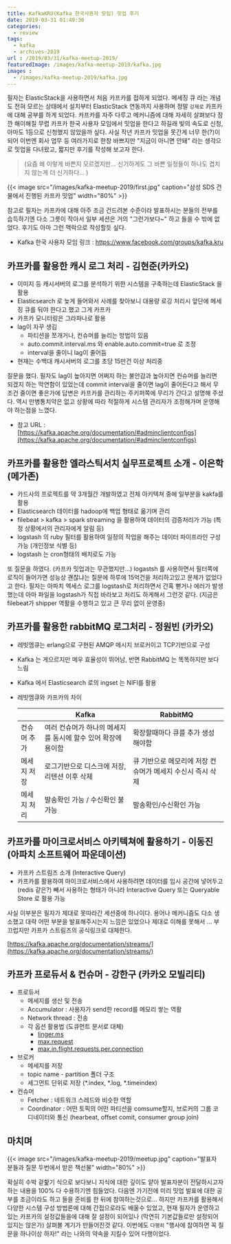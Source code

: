 ```yaml
---
title: KafkaKRU(Kafka 한국사용자 모임) 밋업 후기
date: 2019-03-31 01:49:30
categories:
  - review
tags: 
  - kafka
  - archives-2019
url : /2019/03/31/kafka-meetup-2019/
featuredImage: /images/kafka-meetup-2019/kafka.jpg
images :
  - /images/kafka-meetup-2019/kafka.jpg
---
```


필자는 ElasticStack을 사용하면서 처음 카프카를 접하게 되었다. 메세징 큐 라는 개념도 전혀 모르는 상태에서 설치부터 ElasticStack 연동까지 사용하며 정말 `강제로` 카프카에 대해 공부를 하게 되었다. 카프카를 자주 다루고 메커니즘에 대해 자세히 살펴보다 잠깐 해이해질 무렵 카프카 한국 사용자 모임에서 밋업을 한다고 하길래 빛의 속도로 신청, 아마도 1등으로 신청했지 않았을까 싶다.<!-- more -->
사실 작년 카프카 밋업을 못간게 너무 한(?)이 되어 이번엔 회사 업무 등 여러가지로 한창 바쁘지만 "지금이 아니면 안돼" 라는 생각으로 밋업을 다녀왔고, 짧지만 후기를 작성해 보고자 한다.
> (요즘 왜 이렇게 바쁜지 모르겠지만... 신기하게도 그 바쁜 일정들이 하나도 겹치지 않는게 더 신기하다... )

{{< image src="/images/kafka-meetup-2019/first.jpg" caption="삼성 SDS 건물에서 진행된 카프카 밋업" width="80%" >}}

참고로 필자는 카프카에 대해 아주 조금 건드려본 수준이라 발표하시는 분들의 전부를 습득하기엔 다소 그릇이 작아서 일부 세션은 거의 "그런가보다~" 하고 들을 수 밖에 없었다. 후기도 아마 그런 맥락으로 작성할듯 싶다.
- Kafka 한국 사용자 모임 링크 : https://www.facebook.com/groups/kafka.kru

## 카프카를 활용한 캐시 로그 처리 - 김현준(카카오)
- 이미지 등 캐시서버의 로그를 분석하기 위한 시스템을 구축하는데 ElasticStack 을 활용
- Elasticsearch 로 늦게 들어와서 사례를 찾아보니 대용량 로깅 처리시 앞단에 메세징 큐를 둬야 한다고 했고 그게 카프카
- 카프카 모니터링은 그라파나로 활용
- lag이 자꾸 생김
    - 파티션을 쪼개거나, 컨슈머를 늘리는 방법이 있음
    - auto.commit.interval.ms 와 enable.auto.commit=true 로 조정
    - interval을 줄이니 lag이 줄어듬
- 현재는 수백대 캐시서버의 로그를 초당 15만건 이상 처리중

질문을 했다. 필자도 lag이 높아지면 어쩌지 하는 불안감과 높아지면 컨슈머를 늘리면 되겠지 하는 막연함이 있었는데 commit interval을 줄이면 lag이 줄어든다고 해서 무조건 줄이면 좋은가에 답변은 카프카를 관리하는 주키퍼쪽에 무리가 간다고 설명해 주셨다. 역시 만병통치약은 없고 상황에 따라 적절하게 시스템 관리자가 조정해가며 운영해야 하는점을 느꼈다.

- 참고 URL : [https://kafka.apache.org/documentation/#adminclientconfigs](https://kafka.apache.org/documentation/#adminclientconfigs)

## 카프카를 활용한 엘라스틱서치 실무프로젝트 소개 - 이은학(메가존)

- 카드사의 프로젝트를 약 3개월간 개발하였고 전체 아키텍쳐 중에 일부분을 kakfa를 활용
- Elasticsearch 데이터를 hadoop에 백업 형태로 옮기며 관리
- filebeat > kafka > spark streaming 을 활용하여 데이터의 검증처리가 가능 (특정 상황에서의 관리자에게 알림 등)
- logstash 의 ruby 필터를 활용하여 일정의 작업을 해주는 데이터 파이프라인 구성 가능 (개인정보 식별 등)
- logstash 는 cron형태의 배치로도 가능

또 질문을 하였다. (카프카 밋업과는 무관했지만...) logastsh 를 사용하면서 필터쪽에 로직이 들어가면 성능상 괜찮냐는 질문에 하루에 15억건을 처리하고있고 문제가 없었다고 한다. 필자는 아파치 엑세스 로그를 logstash로 처리하면서 간혹 뻗거나 에러가 발생했는데 아마 파일을 logstash가 직접 바라보고 처리도 하게해서 그런것 같다. (지금은 filebeat가 shipper 역활을 수행하고 있고 큰 무리 없이 운영중)

## 카프카를 활용한 rabbitMQ 로그처리 - 정원빈 (카카오)

- 레빗엠큐는 erlang으로 구현된 AMQP 메시지 브로커이고 TCP기반으로 구성
- Kafka 는 게으르지만 메우 효율성이 뛰어남, 반면 RabbitMQ 는 똑똑하지만 보다 느림
- Kafka 에서 Elasticsearch 로의 ingset 는 NIFI를 활용
- 레빗엠큐와 카프카의 차이


  | | Kafka | RabbitMQ |
  | --- | --- | --- |
  | 컨슈머 추가 | 여러 컨슈머가 하나의 메세지를 동시에 할수 있어 확장에 용이함 | 확장할때마다 큐를 추가 생성해야함 |
  | 메세지 저장 | 로그기반으로 디스크에 저장, 리텐션 이후 삭제 | 큐 기반으로 메모리에 저장 컨슈머가 메세지 수신시 즉시 삭제 |
  | 메세지 처리 | 발송확인 가능 / 수신확인 불가능 | 발송확인/수신확인 가능 |

## 카프카를 마이크로서비스 아키텍쳐에 활용하기 - 이동진 (아파치 소프트웨어 파운데이션)

- 카프카 스트림즈 소개 (Interactive Query)
- 카프카를 활용하여 마이크로서비스에서 사용하려면 데이터를 임시 공간에 넣어두고 (redis 같은?) 빼서 사용하는 형태가 아니라 Interactive Query 또는 Queryable Store 로 활용 가능

사실 이부분은 필자가 제대로 못따라간 세션중에 하나이다. 용어나 메커니즘도 다소 생소했고 대략 어떤 부분을 발표해주시는지 느낌은 있었으나 제대로 이해를 못해서 ...  부끄럽지만 카프카 스트림즈의 공식링크로 대체한다. 

[https://kafka.apache.org/documentation/streams/](https://kafka.apache.org/documentation/streams/)

## 카프카 프로듀서 & 컨슈머 - 강한구 (카카오 모빌리티)

- 프로듀서
    - 메세지를 생산 및 전송
    - Accumulator : 사용자가 send한 record를 메모리 쌓는 역활
    - Network thread : 전송
    - 각 옵션 활용법 (도큐먼트 문서로 대체)
        - [linger.ms](https://docs.confluent.io/current/installation/configuration/producer-configs.html#linger-ms)
        - [max.request](https://docs.confluent.io/current/installation/configuration/producer-configs.html#max-request-size)
        - [max.in.flight.requests.per.connection](https://docs.confluent.io/current/installation/configuration/producer-configs.html#max-in-flight-requests-per-connection)
- 브로커
    - 메세지를 저장
    - topic name - partition 폴더 구조
    - 세그먼트 단위로 저장 (\*.index, \*.log, \*.timeindex)
- 컨슈머
    - Fetcher : 네트워크 스레드와 비슷한 역할
    - Coordinator : 어떤 토픽의 어떤 파티션을 comsume할지, 브로커의 그룹 코디네이터와 통신 (hearbeat, offset comit, consumer group join)

## 마치며

{{< image src="/images/kafka-meetup-2019/meetup.jpg" caption="발표자 분들과 질문 두번에서 받은 책선물" width="80%" >}}

확실히 수박 겉핥기 식으로  보다보니 지식에 대한 깊이도 얕아 발표자분이 전달하시고자 하는 내용을 100% 다 수용하기엔 힘들었다. 다음엔 가기전에 미리 밋업 발표에 대한 공부를 조금이라도 하고 들을 준비를 한 뒤에 참여하는것으로... 하지만 카프카를 활용해서 다양한 시스템 구성 방법론에 대해 간접으로라도 배울수 있었고, 현재 필자가 운영하고 있는 카프카의 설정값들을에 대해 잘 설정이 되어있나 (막연히 기본값들로만 설정되어 있지는 않은가) 살펴볼 계기가 만들어진것 같다. 이번에도 `다행히` "행사에 참여하면 꼭 질문을 하나이상 하자!" 라는 나와의 약속을 지킬수 있어 다행이었다.

